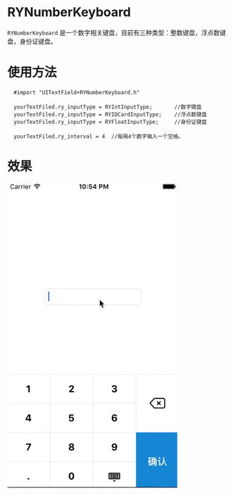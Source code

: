 # RYNumberKeyboard

`RYNumberKeyboard` 是一个数字相关键盘，目前有三种类型：整数键盘，浮点数键盘，身份证键盘。

# 使用方法

```
  #import "UITextField+RYNumberKeyboard.h"
  
  yourTextFiled.ry_inputType = RYIntInputType;       //数字键盘
  yourTextFiled.ry_inputType = RYIDCardInputType;    //浮点数键盘
  yourTextFiled.ry_inputType = RYFloatInputType;     //身份证键盘
  
  yourTextFiled.ry_interval = 4  //每隔4个数字输入一个空格。
```

# 效果

![RYNumberKeyboard](https://github.com/Resory/Images/blob/master/RYNumberKeyboard.gif)

